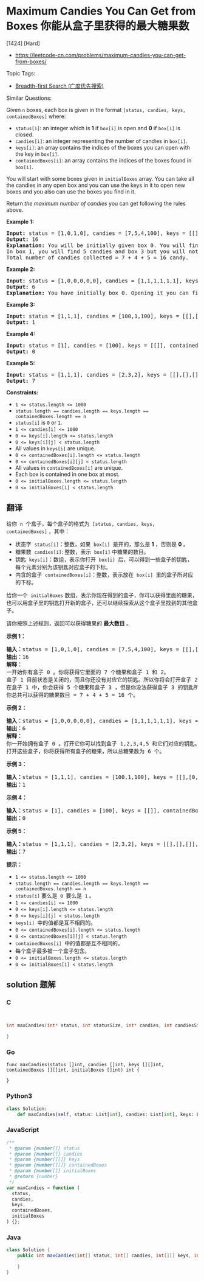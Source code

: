 # Maximum Candies You Can Get from Boxes 你能从盒子里获得的最大糖果数

[1424] [Hard]

- https://leetcode-cn.com/problems/maximum-candies-you-can-get-from-boxes/

Topic Tags:

- [Breadth-first Search (广度优先搜索)](https://leetcode-cn.com/tag/breadth-first-search/)

Similar Questions:

Given `n` boxes, each box is given in the format `[status, candies, keys, containedBoxes]` where:

- `status[i]`: an integer which is **1** if `box[i]` is open and **0** if `box[i]` is closed.
- `candies[i]`: an integer representing the number of candies in `box[i]`.
- `keys[i]`: an array contains the indices of the boxes you can open with the key in `box[i]`.
- `containedBoxes[i]`: an array contains the indices of the boxes found in `box[i]`.

You will start with some boxes given in `initialBoxes` array. You can take all the candies in any open box and you can use the keys in it to open new boxes and you also can use the boxes you find in it.

Return _the maximum number of candies_ you can get following the rules above.

**Example 1:**

<pre><strong>Input:</strong> status = [1,0,1,0], candies = [7,5,4,100], keys = [[],[],[1],[]], containedBoxes = [[1,2],[3],[],[]], initialBoxes = [0]
<strong>Output:</strong> 16
<strong>Explanation:</strong> You will be initially given box 0. You will find 7 candies in it and boxes 1 and 2. Box 1 is closed and you don't have a key for it so you will open box 2. You will find 4 candies and a key to box 1 in box 2.
In box 1, you will find 5 candies and box 3 but you will not find a key to box 3 so box 3 will remain closed.
Total number of candies collected = 7 + 4 + 5 = 16 candy.
</pre>

**Example 2:**

<pre><strong>Input:</strong> status = [1,0,0,0,0,0], candies = [1,1,1,1,1,1], keys = [[1,2,3,4,5],[],[],[],[],[]], containedBoxes = [[1,2,3,4,5],[],[],[],[],[]], initialBoxes = [0]
<strong>Output:</strong> 6
<strong>Explanation:</strong> You have initially box 0. Opening it you can find boxes 1,2,3,4 and 5 and their keys. The total number of candies will be 6.
</pre>

**Example 3:**

<pre><strong>Input:</strong> status = [1,1,1], candies = [100,1,100], keys = [[],[0,2],[]], containedBoxes = [[],[],[]], initialBoxes = [1]
<strong>Output:</strong> 1
</pre>

**Example 4:**

<pre><strong>Input:</strong> status = [1], candies = [100], keys = [[]], containedBoxes = [[]], initialBoxes = []
<strong>Output:</strong> 0
</pre>

**Example 5:**

<pre><strong>Input:</strong> status = [1,1,1], candies = [2,3,2], keys = [[],[],[]], containedBoxes = [[],[],[]], initialBoxes = [2,1,0]
<strong>Output:</strong> 7
</pre>

**Constraints:**

- `1 <= status.length <= 1000`
- `status.length == candies.length == keys.length == containedBoxes.length == n`
- `status[i]` is `0` or `1`.
- `1 <= candies[i] <= 1000`
- `0 <= keys[i].length <= status.length`
- `0 <= keys[i][j] < status.length`
- All values in `keys[i]` are unique.
- `0 <= containedBoxes[i].length <= status.length`
- `0 <= containedBoxes[i][j] < status.length`
- All values in `containedBoxes[i]` are unique.
- Each box is contained in one box at most.
- `0 <= initialBoxes.length <= status.length`
- `0 <= initialBoxes[i] < status.length`

## 翻译

给你  `n`  个盒子，每个盒子的格式为  `[status, candies, keys, containedBoxes]` ，其中：

- 状态字  `status[i]`：整数，如果  `box[i]`  是开的，那么是 **1** ，否则是 **0** 。
- 糖果数  `candies[i]`: 整数，表示  `box[i]` 中糖果的数目。
- 钥匙  `keys[i]`：数组，表示你打开  `box[i]`  后，可以得到一些盒子的钥匙，每个元素分别为该钥匙对应盒子的下标。
- 内含的盒子  `containedBoxes[i]`：整数，表示放在  `box[i]`  里的盒子所对应的下标。

给你一个  `initialBoxes` 数组，表示你现在得到的盒子，你可以获得里面的糖果，也可以用盒子里的钥匙打开新的盒子，还可以继续探索从这个盒子里找到的其他盒子。

请你按照上述规则，返回可以获得糖果的 **最大数目** 。

**示例 1：**

<pre><strong>输入：</strong>status = [1,0,1,0], candies = [7,5,4,100], keys = [[],[],[1],[]], containedBoxes = [[1,2],[3],[],[]], initialBoxes = [0]
<strong>输出：</strong>16
<strong>解释：
</strong>一开始你有盒子 0 。你将获得它里面的 7 个糖果和盒子 1 和 2。
盒子 1 目前状态是关闭的，而且你还没有对应它的钥匙。所以你将会打开盒子 2 ，并得到里面的 4 个糖果和盒子 1 的钥匙。
在盒子 1 中，你会获得 5 个糖果和盒子 3 ，但是你没法获得盒子 3 的钥匙所以盒子 3 会保持关闭状态。
你总共可以获得的糖果数目 = 7 + 4 + 5 = 16 个。
</pre>

**示例 2：**

<pre><strong>输入：</strong>status = [1,0,0,0,0,0], candies = [1,1,1,1,1,1], keys = [[1,2,3,4,5],[],[],[],[],[]], containedBoxes = [[1,2,3,4,5],[],[],[],[],[]], initialBoxes = [0]
<strong>输出：</strong>6
<strong>解释：
</strong>你一开始拥有盒子 0 。打开它你可以找到盒子 1,2,3,4,5 和它们对应的钥匙。
打开这些盒子，你将获得所有盒子的糖果，所以总糖果数为 6 个。
</pre>

**示例 3：**

<pre><strong>输入：</strong>status = [1,1,1], candies = [100,1,100], keys = [[],[0,2],[]], containedBoxes = [[],[],[]], initialBoxes = [1]
<strong>输出：</strong>1
</pre>

**示例 4：**

<pre><strong>输入：</strong>status = [1], candies = [100], keys = [[]], containedBoxes = [[]], initialBoxes = []
<strong>输出：</strong>0
</pre>

**示例 5：**

<pre><strong>输入：</strong>status = [1,1,1], candies = [2,3,2], keys = [[],[],[]], containedBoxes = [[],[],[]], initialBoxes = [2,1,0]
<strong>输出：</strong>7
</pre>

**提示：**

- `1 <= status.length <= 1000`
- `status.length == candies.length == keys.length == containedBoxes.length == n`
- `status[i]` 要么是  `0`  要么是  `1` 。
- `1 <= candies[i] <= 1000`
- `0 <= keys[i].length <= status.length`
- `0 <= keys[i][j] < status.length`
- `keys[i]`  中的值都是互不相同的。
- `0 <= containedBoxes[i].length <= status.length`
- `0 <= containedBoxes[i][j] < status.length`
- `containedBoxes[i]`  中的值都是互不相同的。
- 每个盒子最多被一个盒子包含。
- `0 <= initialBoxes.length <= status.length`
- `0 <= initialBoxes[i] < status.length`

## solution 题解

### C

```c


int maxCandies(int* status, int statusSize, int* candies, int candiesSize, int** keys, int keysSize, int* keysColSize, int** containedBoxes, int containedBoxesSize, int* containedBoxesColSize, int* initialBoxes, int initialBoxesSize){

}


```

### Go

```golang
func maxCandies(status []int, candies []int, keys [][]int, containedBoxes [][]int, initialBoxes []int) int {

}
```

### Python3

```python
class Solution:
    def maxCandies(self, status: List[int], candies: List[int], keys: List[List[int]], containedBoxes: List[List[int]], initialBoxes: List[int]) -> int:

```

### JavaScript

```javascript
/**
 * @param {number[]} status
 * @param {number[]} candies
 * @param {number[][]} keys
 * @param {number[][]} containedBoxes
 * @param {number[]} initialBoxes
 * @return {number}
 */
var maxCandies = function (
  status,
  candies,
  keys,
  containedBoxes,
  initialBoxes
) {};
```

### Java

```java
class Solution {
    public int maxCandies(int[] status, int[] candies, int[][] keys, int[][] containedBoxes, int[] initialBoxes) {

    }
}
```
